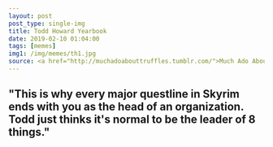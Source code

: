 ```yaml
---
layout: post
post_type: single-img
title: Todd Howard Yearbook
date: 2019-02-10 01:04:00
tags: [memes]
img1: /img/memes/th1.jpg
source: <a href="http://muchadoabouttruffles.tumblr.com/">Much Ado About Truffles</a>
---
```

## "This is why every major questline in Skyrim ends with you as the head of an organization. Todd just thinks it's normal to be the leader of 8 things."
